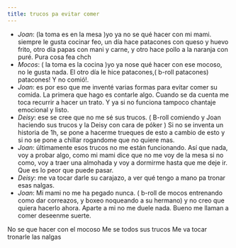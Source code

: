 ```yaml
---
title: trucos pa evitar comer
---
```

- *Joan*: (la toma es en la mesa )yo ya no se qué hacer con mi mami. siempre le gusta cocinar feo, un día hace patacones con queso y huevo frito, otro día papas con mani y carne, y otro hace pollo a la naranja con puré. Pura cosa fea chch
- *Mocos*: ( la toma es la cocina )yo ya nose qué hacer con ese mocoso, no le gusta nada. El otro día le hice patacones,( b-roll patacones) patacones! Y no comió!.
- *Joan*: es por eso que me inventé varias formas para evitar comer su comida. La primera que hago es contarle algo. Cuando se da cuenta me toca recurrir a hacer un trato. Y ya si no funciona tampoco chantaje emocional y listo.
- *Deisy*: ese se cree que no me sé sus trucos. ( B-roll comiendo y Joan haciendo sus trucos y la Deisy con cara de póker ) Si no se inventa un historia de 1h, se pone a hacerme trueques de esto a cambio de esto y si no se pone a chillar rogandome que no quiere mas.
- *Joan*: últimamente esos trucos no me están funcionando. Así que nada, voy a probar algo, como mi mami dice que no me voy de la mesa si no como, voy a traer una almohada y voy a dormirme hasta que me deje ir.  Que es lo peor que puede pasar. 
- *Deisy*: me va tocar darle su carajazo, a ver qué tengo a mano pa tronar esas nalgas.
- *Joan*: Mi mami no me ha pegado nunca. ( b-roll de mocos entrenando como dar correazos, y boxeo noqueando a su hermano) y no creo que quiera hacerlo ahora. Aparte a mi no me duele nada. Bueno me llaman a comer deseenme suerte.

No se que hacer con el mocoso
Me se todos sus trucos
Me va tocar tronarle las nalgas